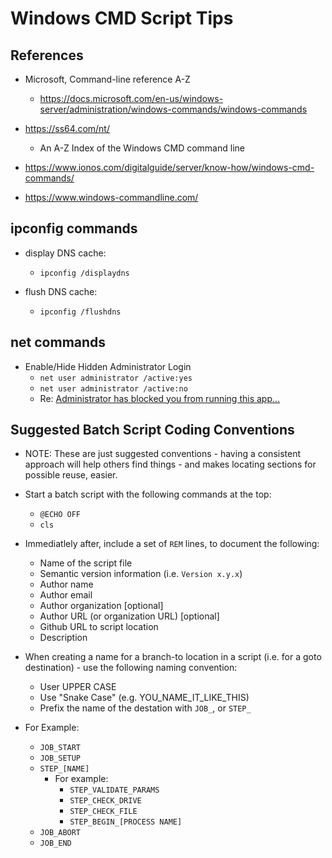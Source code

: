 
# Windows CMD Script Tips

## References
- Microsoft, Command-line reference A-Z
  + https://docs.microsoft.com/en-us/windows-server/administration/windows-commands/windows-commands

- https://ss64.com/nt/
  + An A-Z Index of the Windows CMD command line

- https://www.ionos.com/digitalguide/server/know-how/windows-cmd-commands/

- https://www.windows-commandline.com/


## ipconfig commands
- display DNS cache:
  + ```ipconfig /displaydns```

- flush DNS cache:
  + ```ipconfig /flushdns```


## net commands

- Enable/Hide Hidden Administrator Login
  + ```net user administrator /active:yes```
  + ```net user administrator /active:no```
  + Re: [Administrator has blocked you from running this
    app...](https://answers.microsoft.com/en-us/windows/forum/windows_10-security/administrator-has-blocked-you-from-running-this/2c268be6-1d17-46af-acf8-9dc2d489b728)


## Suggested Batch Script  Coding Conventions

- NOTE: These are just suggested conventions - having a consistent approach will help others find things - and makes locating sections for possible reuse, easier.

- Start a batch script with the following commands at the top:
  + ```@ECHO OFF```
  + ```cls```
- Immediatlely after, include a set of ```REM``` lines, to document the following:
  + Name of the script file
  + Semantic version information (i.e. ```Version x.y.x```)
  + Author name
  + Author email
  + Author organization [optional]
  + Author URL (or organization URL) [optional]
  + Github URL to script location
  + Description


- When creating a name for a branch-to location in a script (i.e. for a goto destination) - use the following naming convention:
  + User UPPER CASE
  + Use "Snake Case" (e.g. YOU_NAME_IT_LIKE_THIS)
  + Prefix the name of the destation with ```JOB_```, or ```STEP_``` 
- For Example:
  + ```JOB_START```
  + ```JOB_SETUP```
  + ```STEP_[NAME]```
    * For example:
      * ```STEP_VALIDATE_PARAMS```
      * ```STEP_CHECK_DRIVE```
      * ```STEP_CHECK_FILE```
      * ```STEP_BEGIN_[PROCESS NAME]```
  + ```JOB_ABORT```
  + ```JOB_END```
